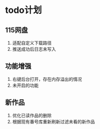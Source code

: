 # todo计划
## 115网盘
1. 适配自定义下载路径
2. 推送成功后日志未写入

## 功能增强
1. 右键后台打开，存在内存溢出的情况
2. 未开启的功能

## 新作品
1. 优化已读作品的删除
2. 根据现有番号库重新刷新过滤未看的新作品